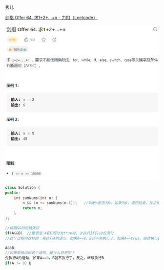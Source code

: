 秀儿

[剑指 Offer 64. 求1+2+…+n - 力扣（Leetcode）](https://leetcode.cn/problems/qiu-12n-lcof/description/?favorite=xb9nqhhg)

![1683205433776](秀儿.assets/1683205433776.png)



```cpp
class Solution {
public:
    int sumNums(int n) {
        n && (n += sumNums(n-1));   //判断n是否为0，如果为0，递归结束。反之继续递归
        return n;
    }
};
```



```cpp
//根据&&的短路效应
if(A&&B)  //意思是 A和B同时为true时，才执行if{}内的语句
//这个过程时这样的：先执行A的语句，如果A==0，B也不用执行了。如果A==true，继续执行B语句
```

```cpp
A&&B;
//如果单独出现这个语句，是什么意思呢？
先执行A的语句，如果A==0，B就不执行了，反之，继续执行B
if(A != 0) B
```

